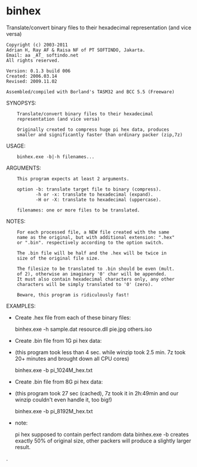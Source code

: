 # binhex

Translate/convert binary files to their hexadecimal representation (and vice versa)

    Copyright (c) 2003-2011
    Adrian H, Ray AF & Raisa NF of PT SOFTINDO, Jakarta.
    Email: aa _AT_ softindo.net
    All rights reserved.

    Version: 0.1.3 build 006
    Created: 2006.03.14
    Revised: 2009.11.02

    Assembled/compiled with Borland's TASM32 and BCC 5.5 (Freeware)

 SYNOPSYS:
 
        Translate/convert binary files to their hexadecimal
        representation (and vice versa)

        Originally created to compress huge pi hex data, produces
        smaller and significantly faster than ordinary packer (zip,7z)

 USAGE:
 
        binhex.exe -b|-h filenames...

 ARGUMENTS:
 
        This program expects at least 2 arguments.

        option -b: translate target file to binary (compress).
               -h or -x: translate to hexadecimal (expand).
               -H or -X: translate to hexadecimal (uppercase).

        filenames: one or more files to be translated.

 NOTES:
 
        For each processed file, a NEW file created with the same
        name as the original, but with additional extension: ".hex"
        or ".bin". respectively according to the option switch.

        The .bin file will be half and the .hex will be twice in
        size of the original file size.

        The filesize to be translated to .bin should be even (mult.
        of 2), otherwise an imaginary '0' char will be appended.
        It must also contain hexadecimal characters only, any other
        characters will be simply translated to '0' (zero).

        Beware, this program is ridiculously fast!

 EXAMPLES:

   - Create .hex file from each of these binary files:

        binhex.exe -h sample.dat resource.dll pie.jpg others.iso

   - Create .bin file from 1G pi hex data:
   - 
        (this program took less than 4 sec. while winzip took 2.5 min.
        7z took 20+ minutes and brought down all CPU cores)

        binhex.exe -b pi_1024M_hex.txt

   - Create .bin file from 8G pi hex data:
   - 
        (this program took 27 sec (cached), 7z took it in 2h:49min
        and our winzip couldn't even handle it, too big!)

        binhex.exe -b pi_8192M_hex.txt

   - note:
   
        pi hex supposed to contain perfect random data
        binhex.exe -b creates exactly 50% of original size,
        other packers will produce a slightly larger result.



.
